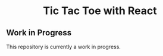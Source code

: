 <h1 align="center">Tic Tac Toe with React</h1>

## Work in Progress

This repository is currently a work in progress.
